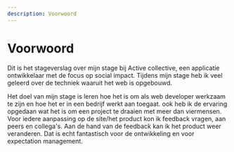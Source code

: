 ```yaml
---
description: Voorwoord
---
```


# Voorwoord

Dit is het stageverslag over mijn stage bij Active collective, een applicatie ontwikkelaar met de focus op social impact. Tijdens mijn stage heb ik veel geleerd over de techniek waaruit het web is opgebouwd.

Het doel van mijn stage is leren hoe het is om als web developer werkzaam te zijn en hoe het er in een bedrijf werkt aan toegaat. ook heb ik de ervaring opgedaan wat het is om een project te draaien met meer dan viermensen. Voor iedere aanpassing op de site/het product kon ik feedback vragen, aan peers en collega's. Aan de hand van de feedback kan ik het product weer veranderen. Dat is echt fantastisch voor de ontwikkeling en voor expectation management.

